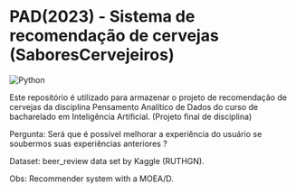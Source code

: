 # PAD(2023) - Sistema de recomendação de cervejas (SaboresCervejeiros)

<img src="https://img.shields.io/static/v1?label=Python&labelColor=306998&message=3&color=FFD43B&logo=Python&logoColor=ffffff&style=plastic" alt="Python"/>


Este repositório é utilizado para armazenar o projeto de recomendação de cervejas da disciplina Pensamento Analítico de Dados do curso de bacharelado em Inteligência Artificial. (Projeto final de disciplina)

Pergunta: Será que é possível melhorar a experiência do usuário se soubermos suas experiências anteriores ?

Dataset: beer_review data set by Kaggle (RUTHGN).

Obs: Recommender system with a MOEA/D.
